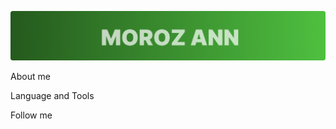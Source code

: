 [![Header](https://github.com/Annamorem/Annamorem.github.io/blob/main/assets/header.jpg)](https://www.youtube.com/channel/UC-8PIIpkjorFCX-_zDriTJQ)

About me

Language and Tools

Follow me

